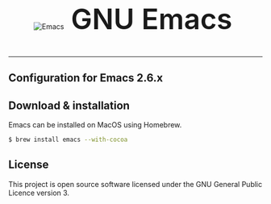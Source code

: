<style type="text/css">
.logo {
    overflow: hidden;
    text-align:center;
    vertical-align:baseline;
    display:block;
}

.logo img {
    max-height:100px;
    verical-align:center;
}

.logo h1 {
    display: inline;
    font-size: 4em;
    line-height: 120px;
    margin: 0 10px;
    font-weight: 600;
}

.logo a {
  text-decoration: none;
}
</style>

<div class="logo">
    <a href="https://www.gnu.org/software/emacs">
        <img src="https://www.gnu.org/software/emacs/images/emacs.png" alt="Emacs">
    </a>
    <h1>GNU Emacs</h1>
</div>

---

## Configuration for Emacs 2.6.x

Download & installation
-----------------------

Emacs can be installed on MacOS using Homebrew.
```bash
$ brew install emacs --with-cocoa
```

License
-------

This project is open source software licensed under the GNU General Public Licence version 3.